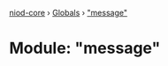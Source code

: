 [niod-core](../README.md) › [Globals](../globals.md) › ["message"](_message_.md)

# Module: "message"


